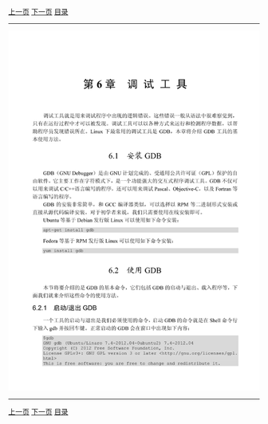 [上一页](146.md) [下一页](148.md) [目录](../README.md)

***

![147](../images/147.png)

***

[上一页](146.md) [下一页](148.md) [目录](../README.md)
